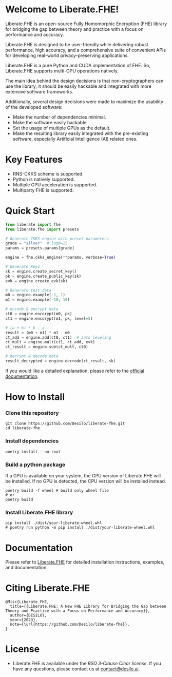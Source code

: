 # Welcome to Liberate.FHE!

Liberate.FHE is an open-source Fully Homomorphic Encryption (FHE) library for bridging the gap between theory and practice with a focus on performance and accuracy.

Liberate.FHE is designed to be user-friendly while delivering robust performance, high accuracy, and a comprehensive suite of convenient APIs for developing real-world privacy-preserving applications.

Liberate.FHE is a pure Python and CUDA implementation of FHE. So, Liberate.FHE supports multi-GPU operations natively.

The main idea behind the design decisions is that non-cryptographers can use the library; it should be easily hackable and integrated with more extensive software frameworks. 

Additionally, several design decisions were made to maximize the usability of the developed software:

- Make the number of dependencies minimal.
- Make the software easily hackable.
- Set the usage of multiple GPUs as the default.
- Make the resulting library easily integrated with the pre-existing software, especially Artificial Intelligence (AI) related ones.

# Key Features

- RNS-CKKS scheme is supported.
- Python is natively supported.
- Multiple GPU acceleration is supported.
- Multiparty FHE is supported.

# Quick Start

```python
from liberate import fhe
from liberate.fhe import presets

# Generate CKKS engine with preset parameters
grade = "silver"  # logN=15
params = presets.params[grade]

engine = fhe.ckks_engine(**params, verbose=True)

# Generate Keys
sk = engine.create_secret_key()
pk = engine.create_public_key(sk)
evk = engine.create_evk(sk)

# Generate test data
m0 = engine.example(-1, 1)
m1 = engine.example(-10, 10)

# encode & encrypt data
ct0 = engine.encorypt(m0, pk)
ct1 = engine.encorypt(m1, pk, level=5)

# (a + b) * b - a
result = (m0 + m1) * m1 - m0
ct_add = engine.add(ct0, ct1)  # auto leveling
ct_mult = engine.mult(ct1, ct_add, evk)
ct_result = engine.sub(ct_mult, ct0)

# decrypt & decode data
result_decrypted = engine.decrode(ct_result, sk)
```

If you would like a detailed explanation, please refer to
the [official documentation](https://docs.desilo.ai/liberate-fhe/getting-started/quick-start).

# How to Install

### Clone this repository

```shell
git clone https://github.com/Desilo/liberate-fhe.git
cd liberate-fhe
```

### Install dependencies

```shell
poetry install --no-root
```

### Build a python package

If a GPU is available on your system, the GPU version of Liberate.FHE will be installed. If no GPU is detected, the CPU version will be installed instead.

```shell
poetry build -f wheel # build only wheel file
# or
poetry build
```

### Install Liberate.FHE library

```shell
pip install ./dist/your-liberate-wheel.whl
# poetry run python -m pip install ./dist/your-liberate-wheel.whl
```

# Documentation

Please refer to [Liberate.FHE](https://docs.desilo.ai/liberate-fhe/api-references/docs) for detailed installation
instructions, examples, and documentation.


# Citing Liberate.FHE

```text
@Misc{Liberate_FHE,
  title={{Liberate.FHE: A New FHE Library for Bridging the Gap between Theory and Practice with a Focus on Performance and Accuracy}},
  author={DESILO},
  year={2023},
  note={\url{https://github.com/Desilo/liberate-fhe}},
}
```

# License

- Liberate.FHE is available under the *BSD 3-Clause Clear license*. If you have any questions, please contact us at contact@desilo.ai.
